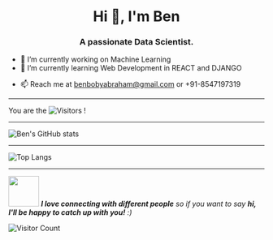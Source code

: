 <h1 align="center">Hi 👋, I'm Ben</h1>
<h3 align="center">A passionate Data Scientist.</h3>

<!--
**benbobyabraham/benbobyabraham** is a ✨ _special_ ✨ repository because its `README.md` (this file) appears on your GitHub profile.  -->

- 🔭 I’m currently working on Machine Learning 
- 🌱 I’m currently learning Web Development in REACT and DJANGO
<!--- 👯 I’m looking to collaborate on ...
- 🤔 I’m looking for help with ...
- 💬 Ask me about ...
- 📫 How to reach me: ...
- 😄 Pronouns: ...  
- ⚡ Fun fact: ...
- 🔭 I’m currently working on something _AWESOME_
- 🌱 I'm currently learning REACT and DJANGO -->
- 📫 Reach me at benbobyabraham@gmail.com or +91-8547197319

---

You are the ![Visitors](https://visitor-badge.laobi.icu/badge?page_id=benbobyabraham) !
 
---

![Ben's GitHub stats](https://github-readme-stats.vercel.app/api?username=benbobyabraham&show_icons=true)


---

![Top Langs](https://github-readme-stats.vercel.app/api/top-langs/?username=Ghaiyur&layout=compact&show_icons=true)


---


<img src="https://media.giphy.com/media/LnQjpWaON8nhr21vNW/giphy.gif" width="60"> <em><b>I love connecting with different people</b> so if you want to say <b>hi, I'll be happy to catch up with you!</b> :)</em>



![Visitor Count](https://profile-counter.glitch.me/{benbobyabraham}/count.svg)

                               
